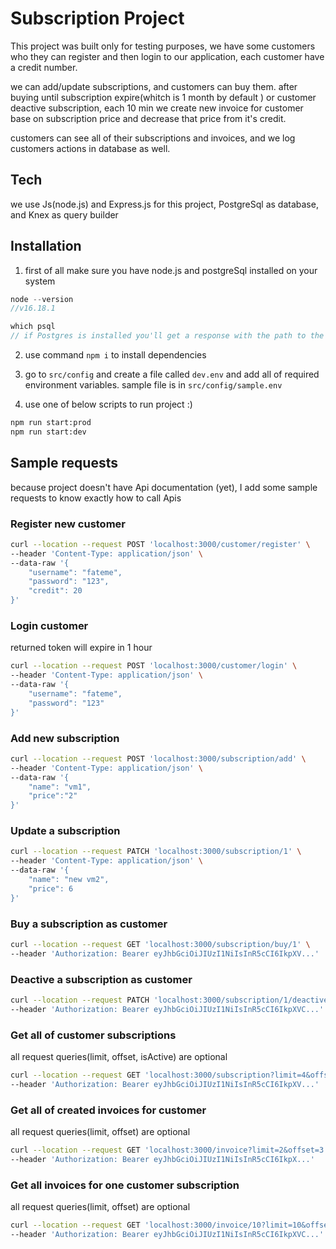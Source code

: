 # Subscription Project

This project was built only for testing purposes, we have some customers who they can register and then login
to our application, each customer have a credit number.

we can add/update subscriptions, and customers can buy them.
after buying until subscription expire(whitch is 1 month by default ) or customer deactive subscription,
each 10 min we create new invoice for customer base on subscription price and decrease that price from it's credit.

customers can see all of their subscriptions and invoices, and we log customers actions in database as well.

## Tech

we use Js(node.js) and Express.js for this project, PostgreSql as database, and Knex as query builder

## Installation

1. first of all make sure you have node.js and postgreSql installed on your system

```js
node --version
//v16.18.1

which psql
// if Postgres is installed you'll get a response with the path to the location of the Postgres installed

```

2. use command `npm i` to install dependencies

3. go to `src/config` and create a file called `dev.env` and add all of required environment variables.
   sample file is in `src/config/sample.env`

4. use one of below scripts to run project :)

```bash
npm run start:prod
npm run start:dev
```

## Sample requests

because project doesn't have Api documentation (yet), I add some sample requests to know exactly how to call Apis

### Register new customer

```bash
curl --location --request POST 'localhost:3000/customer/register' \
--header 'Content-Type: application/json' \
--data-raw '{
    "username": "fateme",
    "password": "123",
    "credit": 20
}'
```

### Login customer

returned token will expire in 1 hour

```bash
curl --location --request POST 'localhost:3000/customer/login' \
--header 'Content-Type: application/json' \
--data-raw '{
    "username": "fateme",
    "password": "123"
}'
```

### Add new subscription

```bash
curl --location --request POST 'localhost:3000/subscription/add' \
--header 'Content-Type: application/json' \
--data-raw '{
    "name": "vm1",
    "price":"2"
}'
```

### Update a subscription

```bash
curl --location --request PATCH 'localhost:3000/subscription/1' \
--header 'Content-Type: application/json' \
--data-raw '{
    "name": "new vm2",
    "price": 6
}'
```

### Buy a subscription as customer

```bash
curl --location --request GET 'localhost:3000/subscription/buy/1' \
--header 'Authorization: Bearer eyJhbGciOiJIUzI1NiIsInR5cCI6IkpXV...'
```

### Deactive a subscription as customer

```bash
curl --location --request PATCH 'localhost:3000/subscription/1/deactive' \
--header 'Authorization: Bearer eyJhbGciOiJIUzI1NiIsInR5cCI6IkpXVC...'
```

### Get all of customer subscriptions

all request queries(limit, offset, isActive) are optional

```bash
curl --location --request GET 'localhost:3000/subscription?limit=4&offset=0&isActive=1' \
--header 'Authorization: Bearer eyJhbGciOiJIUzI1NiIsInR5cCI6IkpXV...'
```

### Get all of created invoices for customer

all request queries(limit, offset) are optional

```bash
curl --location --request GET 'localhost:3000/invoice?limit=2&offset=3' \
--header 'Authorization: Bearer eyJhbGciOiJIUzI1NiIsInR5cCI6IkpX...'
```

### Get all invoices for one customer subscription

all request queries(limit, offset) are optional

```bash
curl --location --request GET 'localhost:3000/invoice/10?limit=10&offset=0' \
--header 'Authorization: Bearer eyJhbGciOiJIUzI1NiIsInR5cCI6IkpXVC...'
```
